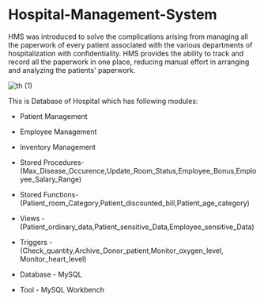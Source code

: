 # Hospital-Management-System
HMS was introduced to solve the complications arising from managing all the paperwork of every patient associated with the various departments of hospitalization with confidentiality. 
HMS provides the ability to track and record all the paperwork in one place, reducing manual effort in arranging and analyzing the patients' paperwork. 


![th (1)](https://user-images.githubusercontent.com/120978882/218872802-e48cdac0-d4a8-465c-9057-b20355c8076f.jpeg)


This is Database of Hospital which has following modules:
- Patient Management
- Employee Management
- Inventory Management

- Stored Procedures-(Max_Disease_Occurence,Update_Room_Status,Employee_Bonus,Employee_Salary_Range)
- Stored Functions- (Patient_room_Category,Patient_discounted_bill,Patient_age_category)
- Views - (Patient_ordinary_data,Patient_sensitive_Data,Employee_sensitive_Data)
- Triggers - (Check_quantity,Archive_Donor_patient,Monitor_oxygen_level, Monitor_heart_level)

- Database - MySQL
- Tool - MySQL Workbench
